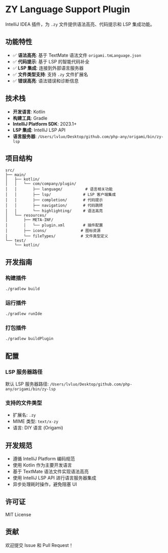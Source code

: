 # ZY Language Support Plugin

IntelliJ IDEA 插件，为 `.zy` 文件提供语法高亮、代码提示和 LSP 集成功能。

## 功能特性

- ✅ **语法高亮**: 基于 TextMate 语法文件 `origami.tmLanguage.json`
- ✅ **代码提示**: 基于 LSP 的智能代码补全
- ✅ **LSP 集成**: 连接到外部语言服务器
- ✅ **文件类型支持**: 支持 `.zy` 文件扩展名
- ✅ **错误高亮**: 语法错误和诊断信息

## 技术栈

- **开发语言**: Kotlin
- **构建工具**: Gradle
- **IntelliJ Platform SDK**: 2023.1+
- **LSP 集成**: IntelliJ LSP API
- **语言服务器**: `/Users/lvluo/Desktop/github.com/php-any/origami/bin/zy-lsp`

## 项目结构

```
src/
├── main/
│   ├── kotlin/
│   │   └── com/company/plugin/
│   │       ├── language/          # 语言相关功能
│   │       ├── lsp/              # LSP 客户端集成
│   │       ├── completion/       # 代码提示
│   │       ├── navigation/       # 代码跳转
│   │       └── highlighting/     # 语法高亮
│   └── resources/
│       ├── META-INF/
│       │   └── plugin.xml        # 插件配置
│       ├── icons/               # 图标资源
│       └── fileTypes/           # 文件类型定义
└── test/
    └── kotlin/
```

## 开发指南

### 构建插件

```bash
./gradlew build
```

### 运行插件

```bash
./gradlew runIde
```

### 打包插件

```bash
./gradlew buildPlugin
```

## 配置

### LSP 服务器路径

默认 LSP 服务器路径: `/Users/lvluo/Desktop/github.com/php-any/origami/bin/zy-lsp`

### 支持的文件类型

- 扩展名: `.zy`
- MIME 类型: `text/x-zy`
- 语言: DIY 语言 (Origami)

## 开发规范

- 遵循 IntelliJ Platform 编码规范
- 使用 Kotlin 作为主要开发语言
- 基于 TextMate 语法文件实现语法高亮
- 使用 IntelliJ LSP API 进行语言服务器集成
- 异步处理耗时操作，避免阻塞 UI

## 许可证

MIT License

## 贡献

欢迎提交 Issue 和 Pull Request！
